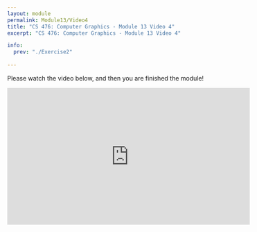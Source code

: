 ```yaml
---
layout: module
permalink: Module13/Video4
title: "CS 476: Computer Graphics - Module 13 Video 4"
excerpt: "CS 476: Computer Graphics - Module 13 Video 4"

info:
  prev: "./Exercise2"
  
---
```

Please watch the video below, and then you are finished the module!


<iframe width="560" height="315" src="https://www.youtube.com/embed/KfNVNr1qy2w" frameborder="0" allow="accelerometer; autoplay; clipboard-write; encrypted-media; gyroscope; picture-in-picture" allowfullscreen></iframe>

